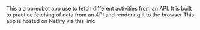 This a a boredbot app use to fetch different activities from an API.
It is built to practice fetching of data from an API and rendering it to the browser
This app is hosted on Netlify via this link: